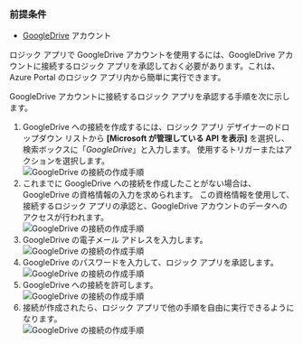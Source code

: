### <a name="prerequisites"></a>前提条件
* [GoogleDrive](https://www.google.com/drive/) アカウント  

ロジック アプリで GoogleDrive アカウントを使用するには、GoogleDrive アカウントに接続するロジック アプリを承認しておく必要があります。これは、Azure Portal のロジック アプリ内から簡単に実行できます。  

GoogleDrive アカウントに接続するロジック アプリを承認する手順を次に示します。  

1. GoogleDrive への接続を作成するには、ロジック アプリ デザイナーのドロップダウン リストから **[Microsoft が管理している API を表示]** を選択し、検索ボックスに「*GoogleDrive*」と入力します。 使用するトリガーまたはアクションを選択します。  
   ![GoogleDrive の接続の作成手順](./media/connectors-create-api-googledrive/googledrive-1.png)  
2. これまでに GoogleDrive への接続を作成したことがない場合は、GoogleDrive の資格情報の入力を求められます。 この資格情報を使用して、接続するロジック アプリの承認と、GoogleDrive アカウントのデータへのアクセスが行われます。  
   ![GoogleDrive の接続の作成手順](./media/connectors-create-api-googledrive/googledrive-2.png)  
3. GoogleDrive の電子メール アドレスを入力します。  
   ![GoogleDrive の接続の作成手順](./media/connectors-create-api-googledrive/googledrive-3.png)  
4. GoogleDrive のパスワードを入力して、ロジック アプリを承認します。  
   ![GoogleDrive の接続の作成手順](./media/connectors-create-api-googledrive/googledrive-4.png)
5. GoogleDrive への接続を許可します。  
   ![GoogleDrive の接続の作成手順](./media/connectors-create-api-googledrive/googledrive-5.png)  
6. 接続が作成されたら、ロジック アプリで他の手順を自由に実行できるようになります。  
   ![GoogleDrive の接続の作成手順](./media/connectors-create-api-googledrive/googledrive-6.png)  


